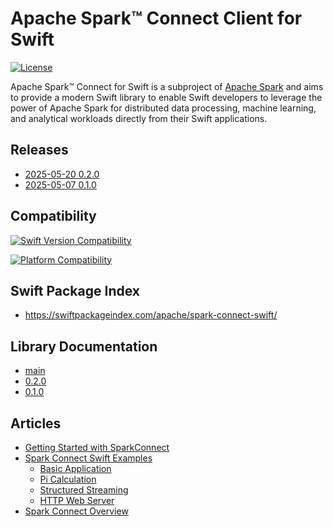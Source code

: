 # Apache Spark™ Connect Client for Swift

[![License](https://img.shields.io/badge/License-Apache%202.0-blue.svg)](https://opensource.org/licenses/Apache-2.0)

Apache Spark™ Connect for Swift is a subproject of [Apache Spark](https://spark.apache.org/) and
aims to provide a modern Swift library to enable Swift developers to leverage the power of
Apache Spark for distributed data processing, machine learning, and analytical workloads directly
from their Swift applications.

## Releases

- [2025-05-20 0.2.0](https://github.com/apache/spark-connect-swift/releases/tag/0.2.0)
- [2025-05-07 0.1.0](https://github.com/apache/spark-connect-swift/releases/tag/v0.1.0)

## Compatibility

[![Swift Version Compatibility](https://img.shields.io/endpoint?url=https%3A%2F%2Fswiftpackageindex.com%2Fapi%2Fpackages%2Fapache%2Fspark-connect-swift%2Fbadge%3Ftype%3Dswift-versions)](https://swiftpackageindex.com/apache/spark-connect-swift)

[![Platform Compatibility](https://img.shields.io/endpoint?url=https%3A%2F%2Fswiftpackageindex.com%2Fapi%2Fpackages%2Fapache%2Fspark-connect-swift%2Fbadge%3Ftype%3Dplatforms)](https://swiftpackageindex.com/apache/spark-connect-swift)

## Swift Package Index

- <https://swiftpackageindex.com/apache/spark-connect-swift/>

## Library Documentation

- [main](https://swiftpackageindex.com/apache/spark-connect-swift/main/documentation/sparkconnect/)
- [0.2.0](https://swiftpackageindex.com/apache/spark-connect-swift/0.2.0/documentation/sparkconnect)
- [0.1.0](https://swiftpackageindex.com/apache/spark-connect-swift/v0.1.0/documentation/sparkconnect)

## Articles

- [Getting Started with SparkConnect](https://swiftpackageindex.com/apache/spark-connect-swift/main/documentation/sparkconnect/gettingstarted)
- [Spark Connect Swift Examples](https://swiftpackageindex.com/apache/spark-connect-swift/main/documentation/sparkconnect/examples)
  - [Basic Application](https://github.com/apache/spark-connect-swift/tree/main/Examples/app)
  - [Pi Calculation](https://github.com/apache/spark-connect-swift/tree/main/Examples/pi)
  - [Structured Streaming](https://github.com/apache/spark-connect-swift/tree/main/Examples/stream)
  - [HTTP Web Server](https://github.com/apache/spark-connect-swift/tree/main/Examples/web)
- [Spark Connect Overview](https://spark.apache.org/docs/latest/spark-connect-overview.html#spark-connect-overview)

